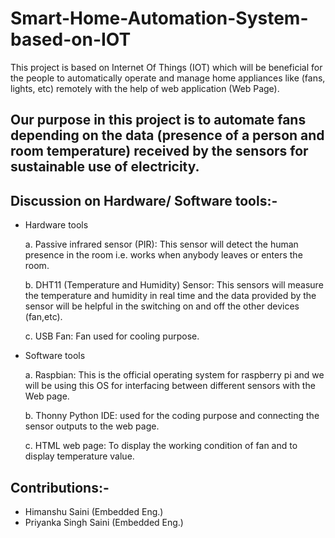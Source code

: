 # Smart-Home-Automation-System-based-on-IOT

This project is based on Internet Of  Things (IOT) which will be beneficial for the people to automatically operate and manage home appliances like (fans, lights, etc) remotely with the help of web application (Web Page).

## Our purpose in this project is to automate fans depending on the data (presence of  a person and room temperature) received by the sensors for sustainable use of electricity. 


## Discussion on Hardware/ Software  tools:-

-  Hardware tools

      a. Passive infrared sensor (PIR): This sensor will detect the human presence in the room i.e. works when anybody leaves or enters the room.

      b. DHT11 (Temperature and  Humidity) Sensor: This sensors  will measure the temperature and  humidity  in real time and the data provided by the sensor will be helpful in the switching on and off the other devices (fan,etc).

     c. USB Fan: Fan used for cooling purpose.

- Software tools

   a. Raspbian: This is the official operating system for raspberry pi and we will be using this OS for interfacing between  different sensors with the Web page.

   b. Thonny Python IDE: used for the coding purpose and connecting the sensor outputs to the web page.

   c. HTML web page: To display the working condition of fan and to display temperature value.

                                                              
## Contributions:-
- Himanshu Saini (Embedded Eng.)
- Priyanka Singh Saini (Embedded Eng.) 
